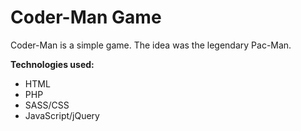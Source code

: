 # Coder-Man Game

Coder-Man is a simple game. The idea was the legendary Pac-Man.

**Technologies used:**
* HTML
* PHP
* SASS/CSS
* JavaScript/jQuery


